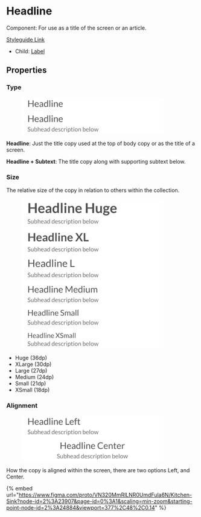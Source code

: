 # Headline

Component: For use as a title of the screen or an article.

[Styleguide Link](https://zpl.io/a8DGR3K)

* Child: [Label](../overview/label.md)

## Properties

### Type

<figure><img src="../../.gitbook/assets/Type (1).png" alt=""><figcaption></figcaption></figure>

**Headline**: Just the title copy used at the top of body copy or as the title of a screen.

**Headline + Subtext**: The title copy along with supporting subtext below.

### Size

The relative size of the copy in relation to others within the collection.

<figure><img src="../../.gitbook/assets/Size (6).png" alt=""><figcaption></figcaption></figure>

* Huge (36dp)
* XLarge (30dp)
* Large (27dp)
* Medium (24dp)
* Small (21dp)
* XSmall (18dp)

### Alignment

<figure><img src="../../.gitbook/assets/Alignment.png" alt=""><figcaption></figcaption></figure>

How the copy is aligned within the screen, there are two options Left, and Center.



{% embed url="https://www.figma.com/proto/VN320MmRlLNR0UmdFula6N/Kitchen-Sink?node-id=2%3A23907&page-id=0%3A1&scaling=min-zoom&starting-point-node-id=2%3A24884&viewport=377%2C48%2C0.14" %}
